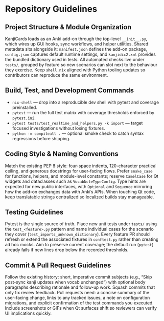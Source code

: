 # Repository Guidelines

## Project Structure & Module Organization
KanjiCards loads as an Anki add-on through the top-level `__init__.py`, which wires up GUI hooks, sync workflows, and helper utilities. Shared metadata sits alongside it: `manifest.json` defines the add-on package, `config.json` captures default runtime settings, and `kanjidic2.xml` provides the bundled dictionary used in tests. All automated checks live under `tests/`, grouped by feature so new scenarios can slot next to the behaviour they exercise. Keep `shell.nix` aligned with Python tooling updates so contributors can reproduce the same environment.

## Build, Test, and Development Commands
- `nix-shell` — drop into a reproducible dev shell with pytest and coverage preinstalled.
- `pytest` — run the full test matrix with coverage thresholds enforced by `pytest.ini`.
- `pytest tests/test_realtime_and_helpers.py -k import` — target focused investigations without losing fixtures.
- `python -m compileall .` — optional smoke check to catch syntax regressions before shipping.

## Coding Style & Naming Conventions
Match the existing PEP 8 style: four-space indents, 120-character practical ceiling, and generous docstrings for user-facing flows. Prefer `snake_case` for functions, helpers, and module-level constants; reserve `CamelCase` for Qt widgets and dataclasses such as `VocabNoteTypeConfig`. Type hints are expected for new public interfaces, with `Optional` and `Sequence` mirroring how the add-on exchanges data with Anki’s APIs. When touching Qt code, keep translatable strings centralized so localized builds stay manageable.

## Testing Guidelines
Pytest is the single source of truth. Place new unit tests under `tests/` using the `test_<feature>.py` pattern and name individual cases for the scenario they cover (`test_imports_unknown_dictionary`). Every feature PR should refresh or extend the associated fixtures in `conftest.py` rather than creating ad hoc mocks. Aim to preserve current coverage; the default run (`pytest`) already fails if new lines drop below the recorded thresholds.

## Commit & Pull Request Guidelines
Follow the existing history: short, imperative commit subjects (e.g., “Skip post-sync kanji updates when vocab unchanged”) with optional body paragraphs describing rationale and follow-up work. Squash commits that only fix review feedback. Pull requests need: a concise summary of the user-facing change, links to any tracked issues, a note on configuration migrations, and explicit confirmation of the test commands you executed. Include screenshots or GIFs when Qt surfaces shift so reviewers can verify UI implications quickly.
